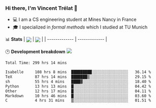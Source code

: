 ### Hi there, I'm Vincent Trélat 👋
 - 💻 I am a CS engineering student at Mines Nancy in France
 - 🎓 I specialized in *formal methods* which I studied at TU Munich

📊 **Stats**
| <img align="center" src="https://readme-stats.clckblog.space/api?username=VTrelat&show_icons=true&include_all_commits=true&theme=tokyonight&hide_border=true" /> | <img align="center" src="https://readme-stats.clckblog.space/api/top-langs/?username=VTrelat&layout=compact&theme=tokyonight&hide_border=true" /> |
| ------------- | ------------- |

🕑 **Development breakdown** ![](https://wakatime.com/badge/user/8d0110fb-6b70-4990-ab86-45c404715c2b.svg)
<!--START_SECTION:waka-->

```txt
Total Time: 299 hrs 14 mins

Isabelle     108 hrs 8 mins  █████████░░░░░░░░░░░░░░░░   36.14 %
TeX          87 hrs 14 mins  ███████▒░░░░░░░░░░░░░░░░░   29.15 %
sh           55 hrs 4 mins   ████▓░░░░░░░░░░░░░░░░░░░░   18.40 %
Python       13 hrs 13 mins  █░░░░░░░░░░░░░░░░░░░░░░░░   04.42 %
Other        12 hrs 17 mins  █░░░░░░░░░░░░░░░░░░░░░░░░   04.11 %
Markdown     10 hrs 46 mins  █░░░░░░░░░░░░░░░░░░░░░░░░   03.60 %
C            4 hrs 31 mins   ▒░░░░░░░░░░░░░░░░░░░░░░░░   01.51 %
```

<!--END_SECTION:waka-->
